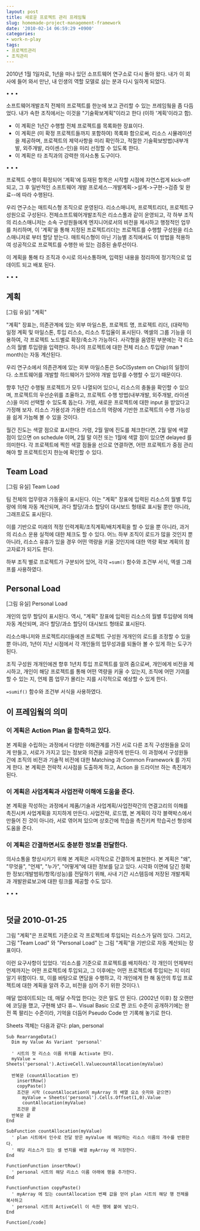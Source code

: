 ```yaml
---
layout: post
title: 새로운 프로젝트 관리 프레임웤
slug: homemade-project-management-framework
date: '2010-02-14 06:59:29 +0900'
categories:
- work-n-play
tags:
- 프로젝트관리
- 조직관리
---
```

2010년 1월 1일자로, 1년을 떠나 있던 소프트웨어 연구소로 다시 돌아 왔다. 내가 이 회사에 들어 와서 만난, 내 인생의 역할 모델로 삼는 분과 다시 일하게 되었다. 

<div class="spacer">• • •</div>

소프트웨어개발조직 전체의 프로젝트를 한눈에 보고 관리할 수 있는 프레임웤을 좀 다듬었다. 내가 속한 조직에서는 이것을 "기술확보계획"이라고 한다 (이하 '계획'이라고 함).

- 이 계획은 1년간 수행할 전체 프로젝트를 목록화한 장표이다.
- 이 계획은 (미 확정 프로젝트들까지 포함하여) 목록화 함으로써, 리소스 시뮬레이션을 제공하며, 프로젝트의 제약사항을 미리 확인하고, 적절한 기술확보방법(내부개발, 외주개발, 라이센스-인)을 미리 선정할 수 있도록 한다.
- 이 계획은 타 조직과의 강력한 의사소통 도구이다. 

<!--more-->

<div class="spacer">• • •</div>

프로젝트 수행이 확정되어 '계획'에 등재된 항목은 시작할 시점에 자연스럽게 kick-off 되고, 그 후 일반적인 소프트웨어 개발 프로세스--개발계획->설계->구현->검증 및 완료--에 따라 수행된다.

우리 연구소는 매트릭스형 조직으로 운영된다. 리소스매니저, 프로젝트리더, 프로젝트구성원으로 구성된다. 전체소프트웨어개발조직은 리소스풀과 같이 운영되고, 각 하부 조직의 리소스매니저는 소속 구성원들에게 엔지니어로서의 비전을 제시하고 행정적인 업무를 처리하며, 이 '계획'을 통해 지정된 프로젝트리더는 프로젝트를 수행할 구성원을 리소스매니저로 부터 할당 받는다. 매트릭스형이 아닌 기능별 조직에서도 이 방법을 적용하여 성공적으로 프로젝트를 수행한 바 있는 검증된 솔루션이다.

이 계획을 통해 타 조직과 수시로 의사소통하며, 입력된 내용을 정리하여 정기적으로 업데이트 되고 배포 된다.

<div class="spacer">• • •</div>

## 계획 

[그림 유실] "계획"

"계획" 장표는, 의존관계에 있는 외부 마일스톤, 프로젝트 명, 프로젝트 리더, (대략적) 일정 계획 및 마일스톤, 투입 리스소, 리소스 투입율이 표시된다. 엑셀의 그룹 기능을 이용하여, 각 프로젝트 노드별로 확장/축소가 가능하다. 사각형을 음영된 부분에는 각 리소스의 월별 투입량을 입력한다. 하나의 프로젝트에 대한 전체 리소스 투입량 (man * month)는 자동 계산된다.

우리 연구소에서 의존관계에 있는 외부 마일스톤은 SoC(System on Chip)의 일정이다. 소프트웨어를 개발할 하드웨어가 있어야 개발 업무를 수행할 수 있기 때문이다.
  
향후 1년간 수행될 프로젝트가 모두 나열되어 있으니, 리소스의 충돌을 확인할 수 있으며, 프로젝트의 우선순위를 조율하고, 프로젝트 수행 방법(내부개발, 외주개발, 라이센스)을 미리 선택할 수 있도록 돕는다. 가령, 새로운 프로젝트에 대한 input 을 받았다고 가정해 보자. 리소스 가용성과 가용한 리소스의 역량에 기반한 프로젝트의 수행 가능성을 쉽게 가늠해 볼 수 있을 것이다. 

월간 진도는 색깔 점으로 표시한다. 가령, 2월 말에 진도를 체크한다면, 2월 말에 색깔 점이 있으면 on schedule 이며, 2월 말 이전 또는 1월에 색깔 점이 있으면 delayed 를 의미한다. 각 프로젝트에 찍힌 색깔 점들을 선으로 연결하면, 어떤 프로젝트가 중점 관리해야 할 프로젝트인지 한눈에 확인할 수 있다.

## Team Load 

[그림 유실] Team Load 

팀 전체의 업무량과 가동율이 표시된다. 이는 "계획" 장표에 입력된 리소스의 월별 투입량에 의해 자동 계산되며, 과다 할당/과소 할당이 대시보드 형태로 표시될 뿐만 아니라, 그래프로도 표시된다.

이를 기반으로 미래의 적정 인력계획/조직계획/배치계획을 할 수 있을 뿐 아니라, 과거의 리소스 운용 실적에 대한 체크도 할 수 있다. 어느 하부 조직이 로드가 많을 것인지 뿐 아니라, 리소스 유휴가 있을 경우 어떤 역량을 키울 것인지에 대한 역량 확보 계획의 참고자료가 되기도 한다.

하부 조직 별로 프로젝트가 구분되어 있어, 각각 `=sum()` 함수와 조건부 서식, 엑셀 그래프를 사용하였다.

## Personal Load 

[그림 유실] Personal Load

개인의 업무 할당이 표시된다. 역시, "계획" 장표에 입력된 리소스의 월별 투입량에 의해 자동 계산되며, 과다 할당/과소 할당이 대시보드 형태로 표시된다.

리소스매니저와 프로젝트리더들에겐 프로젝트 구성원 개개인의 로드를 조정할 수 있을뿐 아니라, 1년이 지난 시점에서 각 개인들의 업무성과를 되돌아 볼 수 있게 하는 도구가 된다.

조직 구성원 개개인에겐 향후 1년치 투입 프로젝트를 알려 줌으로써, 개인에게 비전을 제시하고, 개인이 해당 프로젝트를 통해 어떤 역량을 키울 수 있는지, 조직에 어떤 기여를 할 수 있는 지, 언제 쯤 업무가 몰리는 지를 시각적으로 예상할 수 있게 한다.

`=sumif()` 함수와 조건부 서식을 사용하였다. 

## 이 프레임웤의 의미 

### 이 계획은 Action Plan 을 함축하고 있다.

본 계획을 수립하는 과정에서 다양한 이해관계를 가진 서로 다른 조직 구성원들을 모이게 만들고, 서로가 가지고 있는 정보와 의견을 교환하게 만든다. 이 과정에서 구성원들 간에 조직의 비전과 기술적 비전에 대한 Matching 과 Common Framework 를 가지게 한다. 본 계획은 전략적 시사점을 도출하게 하고, Action 을 드라이브 하는 촉진제가 된다.

### 이 계획은 사업계획과 사업전략 이해에 도움을 준다.

본 계획을 작성하는 과정에서 제품/기술과 사업계획/사업전략간의 연결고리의 이해를 촉진시켜 사업계획을 지지하게 만든다. 사업전략, 로드맵, 본 계획이 각각 블랙박스에서 만들어 진 것이 아니라, 서로 엮어져 있으며 상호간에 학습을 촉진키켜 학습곡선 형성에 도움을 준다.

### 이 계획은 간결하면서도 충분한 정보를 전달한다.

의사소통을 향상시키기 위해 본 계획은 시각적으로 간결하게 표현한다. 본 계획은 "왜", "무엇을", "언제", "누가", "어떻게"에 대한 정보를 담고 있다. 시각화 이면에 담긴 정확한 정보(개발범위/항목/성능)를 전달하기 위해, 사내 기간 시스템등에 저장된 개발계획과 개발완료보고에 대한 링크를 제공할 수도 있다.

<div class="spacer">• • •</div> 

## 덧글 2010-01-25 
  
그림 "계획"은 프로젝트 기준으로 각 프로젝트에 투입되는 리소스가 달려 있다. 그리고, 그림 "Team Load" 와 "Personal Load" 는 그림 "계획"을 기반으로 자동 계산되는 장표이다.

이런 요구사항이 있었다. '리소스를 기준으로 프로젝트를 배치하라.' 각 개인이 언제부터 언제까지는 어떤 프로젝트에 투입되고, 그 이후에는 어떤 프로젝트에 투입되는 지 미리 알기 위함이다. 또, 이를 바탕으로 면담을 수행하고, 각 개인에게 한 해 동안의 투입 프로젝트에 대한 계획을 알려 주고, 비전을 심어 주기 위한 것이다.\

매달 업데이트되는 데, 매달 수작업 한다는 것은 말도 안 된다. (2002년 이후) 참 오랜만에 코딩을 했고, 구현해 냈다 휴~. Visual Basic 으로 짠 코드 수준이 공개하기에는 완전 쪽 팔리는 수준이라, 기억을 더듬어 Pseudo Code 만 기록해 놓기로 한다.

Sheets 객체는 다음과 같다: plan, personal 

```vb.net
Sub RearrangeData()
  Dim my Value As Variant 'personal' 
  
  ' 시트의 첫 리스소 이름 위치를 Activate 한다.
  myValue = Sheets('personal').ActiveCell.ValuecountAllocation(myValue)
  
  반복문 (countAllocation 번)
    insertRow()
    copyPaste()
    조건문 시작 (countAllocation이 myArray 의 배열 요소 숫자와 같으면)
      myValue = Sheets('personal').Cells.Offset(1,0).Value
      countAllocation(myValue)
    조건문 끝
  반복문 끝
End

SubFunction countAllocation(myValue)
  ' plan 시트에서 인수로 전달 받은 myValue 에 해당하는 리소스 이름의 개수를 반환한다.
  ' 해당 리소스가 있는 셀 번지를 배열 myArray 에 저장한다.
End

FunctionFunction insertRow()
  ' personal 시트의 해당 리소스 이름 아래에 행을 추가한다.
End

FunctionFunction copyPaste()
  ' myArray 에 있는 countAllocation 번째 값을 얻어 plan 시트의 해당 행 전체를 복사하고
  ' personal 시트의 ActiveCell 이 속한 행에 붙여 넣는다.
End 

Function[/code]
```
